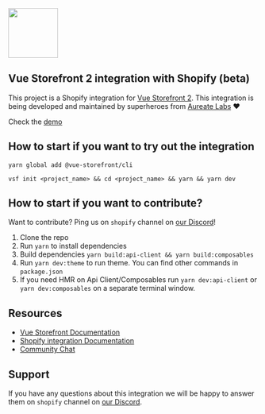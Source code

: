 <img src="https://blog.vuestorefront.io/wp-content/uploads/2020/01/1QU9F6hQlFyHsJIbsdmt6FA.png" height="100px" />

## Vue Storefront 2 integration with Shopify (beta)

This project is a Shopify integration for [Vue Storefront 2](https://github.com/vuestorefront/vue-storefront/).
This integration is being developed and maintained by superheroes from [Aureate Labs](https://aureatelabs.com/) ❤️

Check the [demo](https://shopify-pwa-beta.aureatelabs.com)

## How to start if you want to try out the integration

```
yarn global add @vue-storefront/cli
```
```
vsf init <project_name> && cd <project_name> && yarn && yarn dev
```

## How to start if you want to contribute?

Want to contribute? Ping us on `shopify` channel on [our Discord](discord.vuestorefront.io)!

1. Clone the repo
2. Run `yarn` to install dependencies
3. Build dependencies `yarn build:api-client && yarn build:composables`
4. Run `yarn dev:theme` to run theme. You can find other commands in `package.json`
5. If you need HMR on Api Client/Composables run `yarn dev:api-client` or `yarn dev:composables` on a separate terminal window.

## Resources

- [Vue Storefront Documentation](https://docs.vuestorefront.io/v2/)
- [Shopify integration Documentation](https://docs.vuestorefront.io/v2/shopify)
- [Community Chat](https://discord.vuestorefront.io)

## Support

If you have any questions about this integration we will be happy to answer them on  `shopify` channel on [our Discord](discord.vuestorefront.io).
